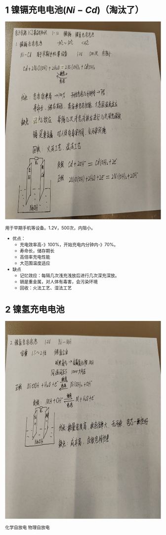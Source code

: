 
# 1 镍镉充电电池($Ni-Cd$)（淘汰了）

<img src="asset/1-12-1.jpg" height=640/>

用于早期手机等设备。1.2V，500次，内阻小。

- 优点：
  - 充电效率高-》100%，开始充电内分钟内-》70%。
  - 寿命长，储存期长
  - 高倍率充电性能
  - 大范围温度适应
- 缺点
  - 记忆效应：每隔几次浅充浅放后进行几次深充深放。
  - 镉是重金属，对人体有毒害，会污染环境
  - 回收：火法工艺、湿法工艺

# 2 镍氢充电电池

<img src="asset/1-12-2.jpg" height=640/>


化学自放电
物理自放电

